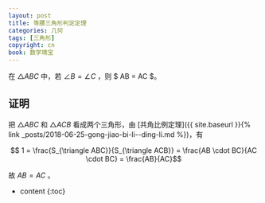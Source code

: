 ```yaml
---
layout: post
title: 等腰三角形判定定理
categories: 几何
tags: [三角形]
copyright: cn
book: 数学瑰宝
---
```


在 $\triangle ABC$ 中，若 $\angle B = \angle C$ ，则 $ AB = AC $。

<!--more-->

## 证明

把 $\triangle ABC$ 和 $\triangle ACB$ 看成两个三角形，由 [共角比例定理]({{ site.baseurl }}{% link _posts/2018-06-25-gong-jiao-bi-li--ding-li.md %})，有

$$ 1 = \frac{S_{\triangle ABC}}{S_{\triangle ACB}} = \frac{AB \cdot BC}{AC \cdot BC} = \frac{AB}{AC}$$

故 $AB = AC$ 。

* content
{:toc}
